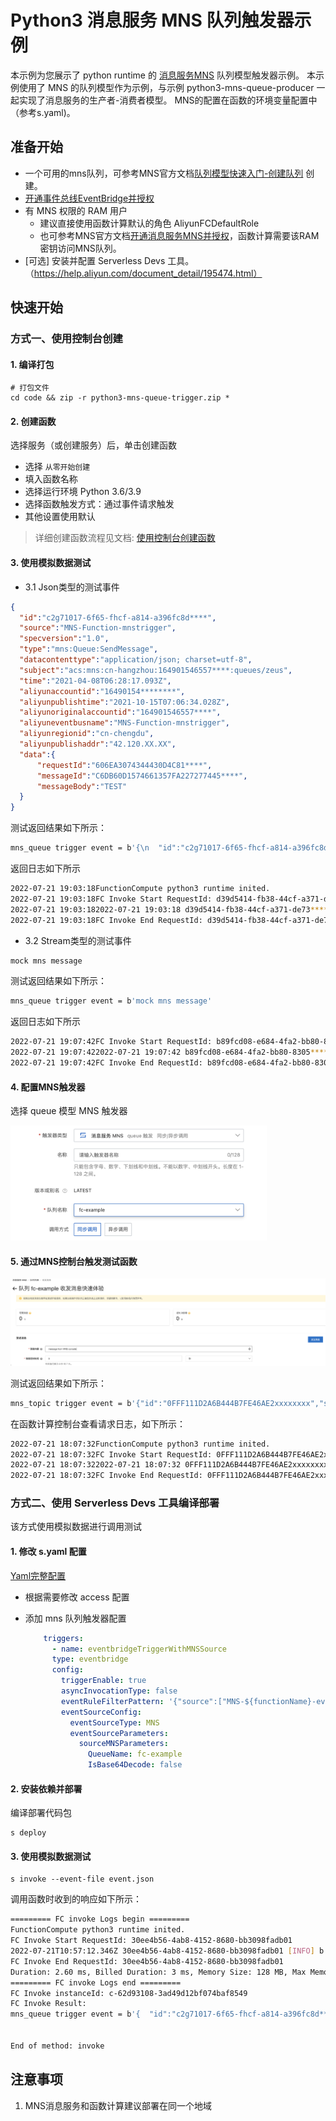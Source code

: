 # Python3 消息服务 MNS 队列触发器示例

本示例为您展示了 python runtime 的 [消息服务MNS](https://help.aliyun.com/document_detail/27414.html) 队列模型触发器示例。
本示例使用了 MNS 的队列模型作为示例，与示例  python3-mns-queue-producer 一起实现了消息服务的生产者-消费者模型。
MNS的配置在函数的环境变量配置中（参考s.yaml)。

## 准备开始
- 一个可用的mns队列，可参考MNS官方文档[队列模型快速入门-创建队列](https://help.aliyun.com/document_detail/34417.html) 创建。
- [开通事件总线EventBridge并授权](https://help.aliyun.com/document_detail/182246.html)
- 有 MNS 权限的 RAM 用户
  - 建议直接使用函数计算默认的角色 AliyunFCDefaultRole
  - 也可参考MNS官方文档[开通消息服务MNS并授权](https://help.aliyun.com/document_detail/27423.html)，函数计算需要该RAM密钥访问MNS队列。
- [可选] 安装并配置 Serverless Devs 工具。（https://help.aliyun.com/document_detail/195474.html）

## 快速开始

### 方式一、使用控制台创建

#### 1. 编译打包

```shell
# 打包文件
cd code && zip -r python3-mns-queue-trigger.zip *
```

#### 2. 创建函数
选择服务（或创建服务）后，单击创建函数
- 选择 `从零开始创建`
- 填入函数名称
- 选择运行环境 Python 3.6/3.9
- 选择函数触发方式：通过事件请求触发
- 其他设置使用默认

> 详细创建函数流程见文档: [使用控制台创建函数](https://help.aliyun.com/document_detail/51783.html)

#### 3. 使用模拟数据测试
- 3.1 Json类型的测试事件
```json
{
  "id":"c2g71017-6f65-fhcf-a814-a396fc8d****",
  "source":"MNS-Function-mnstrigger",
  "specversion":"1.0",
  "type":"mns:Queue:SendMessage",
  "datacontenttype":"application/json; charset=utf-8",
  "subject":"acs:mns:cn-hangzhou:164901546557****:queues/zeus",
  "time":"2021-04-08T06:28:17.093Z",
  "aliyunaccountid":"16490154********",
  "aliyunpublishtime":"2021-10-15T07:06:34.028Z",
  "aliyunoriginalaccountid":"164901546557****",
  "aliyuneventbusname":"MNS-Function-mnstrigger",
  "aliyunregionid":"cn-chengdu",
  "aliyunpublishaddr":"42.120.XX.XX",
  "data":{
      "requestId":"606EA3074344430D4C81****",
      "messageId":"C6DB60D1574661357FA227277445****",
      "messageBody":"TEST"
  }
}
```
测试返回结果如下所示：
```bash
mns_queue trigger event = b'{\n  "id":"c2g71017-6f65-fhcf-a814-a396fc8d****",\n  "source":"MNS-Function-mnstrigger",\n  "specversion":"1.0",\n  "type":"mns:Queue:SendMessage",\n  "datacontenttype":"application/json; charset=utf-8",\n  "subject":"acs:mns:cn-hangzhou:164901546557****:queues/zeus",\n  "time":"2021-04-08T06:28:17.093Z",\n  "aliyunaccountid":"16490154********",\n  "aliyunpublishtime":"2021-10-15T07:06:34.028Z",\n  "aliyunoriginalaccountid":"164901546557****",\n  "aliyuneventbusname":"MNS-Function-mnstrigger",\n  "aliyunregionid":"cn-chengdu",\n  "aliyunpublishaddr":"42.120.XX.XX",\n  "data":{\n      "requestId":"606EA3074344430D4C81****",\n      "messageId":"C6DB60D1574661357FA227277445****",\n      "messageBody":"TEST"\n  }\n}'
```

返回日志如下所示
```bash
2022-07-21 19:03:18FunctionCompute python3 runtime inited.
2022-07-21 19:03:18FC Invoke Start RequestId: d39d5414-fb38-44cf-a371-de73********
2022-07-21 19:03:182022-07-21 19:03:18 d39d5414-fb38-44cf-a371-de73******** [INFO] b'{\n  "id":"c2g71017-6f65-fhcf-a814-a396fc8d****",\n  "source":"MNS-Function-mnstrigger",\n  "specversion":"1.0",\n  "type":"mns:Queue:SendMessage",\n  "datacontenttype":"application/json; charset=utf-8",\n  "subject":"acs:mns:cn-hangzhou:164901546557****:queues/zeus",\n  "time":"2021-04-08T06:28:17.093Z",\n  "aliyunaccountid":"16490154********",\n  "aliyunpublishtime":"2021-10-15T07:06:34.028Z",\n  "aliyunoriginalaccountid":"164901546557****",\n  "aliyuneventbusname":"MNS-Function-mnstrigger",\n  "aliyunregionid":"cn-chengdu",\n  "aliyunpublishaddr":"42.120.XX.XX",\n  "data":{\n      "requestId":"606EA3074344430D4C81****",\n      "messageId":"C6DB60D1574661357FA227277445****",\n      "messageBody":"TEST"\n  }\n}'
2022-07-21 19:03:18FC Invoke End RequestId: d39d5414-fb38-44cf-a371-de73********
```

- 3.2 Stream类型的测试事件
```bash
mock mns message
```

测试返回结果如下所示：
```bash
mns_queue trigger event = b'mock mns message'
```

返回日志如下所示
```bash
2022-07-21 19:07:42FC Invoke Start RequestId: b89fcd08-e684-4fa2-bb80-8305********
2022-07-21 19:07:422022-07-21 19:07:42 b89fcd08-e684-4fa2-bb80-8305******** [INFO] b'mock mns message'
2022-07-21 19:07:42FC Invoke End RequestId: b89fcd08-e684-4fa2-bb80-8305********
```

#### 4. 配置MNS触发器
选择 queue 模型 MNS 触发器

<img src="assets/20220720102639.jpg" alt="img_1.png" style="zoom: 40%;" />

#### 5. 通过MNS控制台触发测试函数

![img_2.png](assets/20220720104405.jpg)

测试返回结果如下所示：
```bash
mns_topic trigger event = b'{"id":"0FFF111D2A6B444B7FE46AE2xxxxxxxx","source":"MNS-python3-mns-queue-trigger-trigger-5h3jxxxx","specversion":"1.0","type":"mns:Queue:SendMessage","datacontenttype":"application/json;charset=utf-8","subject":"acs:mns:cn-shenzhen:15812231xxxxxxxx:queues/fc-example","time":"2022-07-21T10:07:31.525Z","aliyunaccountid":"15812231xxxxxxxx","aliyunpublishtime":"2022-07-21T10:07:32.019Z","aliyunoriginalaccountid":"15812231xxxxxxxx","aliyuneventbusname":"MNS-python3-mns-queue-trigger-trigger-5h3jxxxx","aliyunregionid":"cn-shenzhen","aliyunpublishaddr":"10.58.xx.xx","data":{"requestId":"62D92563354133CAxxxxxxxx","messageId":"0FFF111D2A6B444B7FE46AE2xxxxxxxx","messageBody":"bWVlc2FnZSBmcm9tIE1OUyBjb25zb2xl"}}'
```

在函数计算控制台查看请求日志，如下所示：
```bash
2022-07-21 18:07:32FunctionCompute python3 runtime inited.
2022-07-21 18:07:32FC Invoke Start RequestId: 0FFF111D2A6B444B7FE46AE2xxxxxxxx
2022-07-21 18:07:322022-07-21 18:07:32 0FFF111D2A6B444B7FE46AE2xxxxxxxx [INFO] b'{"id":"0FFF111D2A6B444B7FE46AE2xxxxxxxx","source":"MNS-python3-mns-queue-trigger-trigger-5h3jxxxx","specversion":"1.0","type":"mns:Queue:SendMessage","datacontenttype":"application/json;charset=utf-8","subject":"acs:mns:cn-shenzhen:15812231xxxxxxxx:queues/fc-example","time":"2022-07-21T10:07:31.525Z","aliyunaccountid":"15812231xxxxxxxx","aliyunpublishtime":"2022-07-21T10:07:32.019Z","aliyunoriginalaccountid":"15812231xxxxxxxx","aliyuneventbusname":"MNS-python3-mns-queue-trigger-trigger-5h3jxxxx","aliyunregionid":"cn-shenzhen","aliyunpublishaddr":"10.58.xx.xx","data":{"requestId":"62D92563354133CAxxxxxxxx","messageId":"0FFF111D2A6B444B7FE46AE2xxxxxxxx","messageBody":"bWVlc2FnZSBmcm9tIE1OUyBjb25zb2xl"}}'
2022-07-21 18:07:32FC Invoke End RequestId: 0FFF111D2A6B444B7FE46AE2xxxxxxxx
```

### 方式二、使用 Serverless Devs 工具编译部署
该方式使用模拟数据进行调用测试

#### 1. 修改 s.yaml 配置

[Yaml完整配置](https://github.com/devsapp/fc/tree/main/docs/zh/yaml)

- 根据需要修改 access 配置

- 添加 mns 队列触发器配置

  ```yaml
      triggers:  
        - name: eventbridgeTriggerWithMNSSource       
        type: eventbridge        
        config:      
          triggerEnable: true
          asyncInvocationType: false
          eventRuleFilterPattern: '{"source":["MNS-${functionName}-eventbridgeTriggerWithMNSSource"]}'
          eventSourceConfig:
            eventSourceType: MNS
            eventSourceParameters:
              sourceMNSParameters:
                QueueName: fc-example
                IsBase64Decode: false
  ```

#### 2. 安装依赖并部署

编译部署代码包
```shell
s deploy
```
#### 3. 使用模拟数据测试

```shell
s invoke --event-file event.json
```

调用函数时收到的响应如下所示：

```bash
========= FC invoke Logs begin =========
FunctionCompute python3 runtime inited.
FC Invoke Start RequestId: 30ee4b56-4ab8-4152-8680-bb3098fadb01
2022-07-21T10:57:12.346Z 30ee4b56-4ab8-4152-8680-bb3098fadb01 [INFO] b'{  "id":"c2g71017-6f65-fhcf-a814-a396fc8d****",  "source":"MNS-Function-mnstrigger",  "specversion":"1.0",  "type":"mns:Queue:SendMessage",  "datacontenttype":"application/json; charset=utf-8",  "subject":"acs:mns:cn-hangzhou:164901546557****:queues/zeus",  "time":"2021-04-08T06:28:17.093Z",  "aliyunaccountid":"1649015465574023",  "aliyunpublishtime":"2021-10-15T07:06:34.028Z",  "aliyunoriginalaccountid":"164901546557****",  "aliyuneventbusname":"MNS-Function-mnstrigger",  "aliyunregionid":"cn-chengdu",  "aliyunpublishaddr":"42.120.XX.XX",  "data":{      "requestId":"606EA3074344430D4C81****",      "messageId":"C6DB60D1574661357FA227277445****",      "messageBody":"TEST"  }}'
FC Invoke End RequestId: 30ee4b56-4ab8-4152-8680-bb3098fadb01
Duration: 2.60 ms, Billed Duration: 3 ms, Memory Size: 128 MB, Max Memory Used: 25.02 MB
========= FC invoke Logs end =========
FC Invoke instanceId: c-62d93108-3ad49d12bf074baf8549
FC Invoke Result:
mns_queue trigger event = b'{  "id":"c2g71017-6f65-fhcf-a814-a396fc8d****",  "source":"MNS-Function-mnstrigger",  "specversion":"1.0",  "type":"mns:Queue:SendMessage",  "datacontenttype":"application/json; charset=utf-8",  "subject":"acs:mns:cn-hangzhou:164901546557****:queues/zeus",  "time":"2021-04-08T06:28:17.093Z",  "aliyunaccountid":"1649015465574023",  "aliyunpublishtime":"2021-10-15T07:06:34.028Z",  "aliyunoriginalaccountid":"164901546557****",  "aliyuneventbusname":"MNS-Function-mnstrigger",  "aliyunregionid":"cn-chengdu",  "aliyunpublishaddr":"42.120.XX.XX",  "data":{      "requestId":"606EA3074344430D4C81****",      "messageId":"C6DB60D1574661357FA227277445****",      "messageBody":"TEST"  }}'


End of method: invoke
```

## 注意事项
1. MNS消息服务和函数计算建议部署在同一个地域